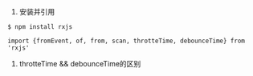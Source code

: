 
1. 安装并引用
```
$ npm install rxjs

import {fromEvent, of, from, scan, throtteTime, debounceTime} from 'rxjs'
```

1. throtteTime && debounceTime的区别

